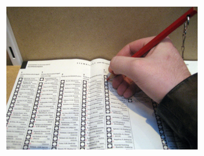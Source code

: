 <!-- .slide: data-background="resources/vote.jpg" data-state="dim" -->

![Vote](resources/vote.jpg)
